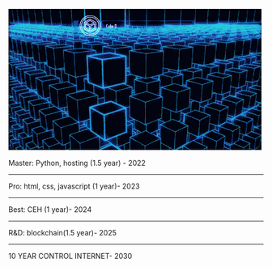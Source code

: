 ![info](7863362124aee1020dd1784a9f95a4ae.gif)

Master: Python, hosting (1.5 year) - 2022
<HR>Pro: html, css, javascript (1 year)- 2023
<hr>Best: CEH (1 year)- 2024
<hr>R&D: blockchain(1.5 year)- 2025
<HR> 10 YEAR CONTROL INTERNET- 2030
